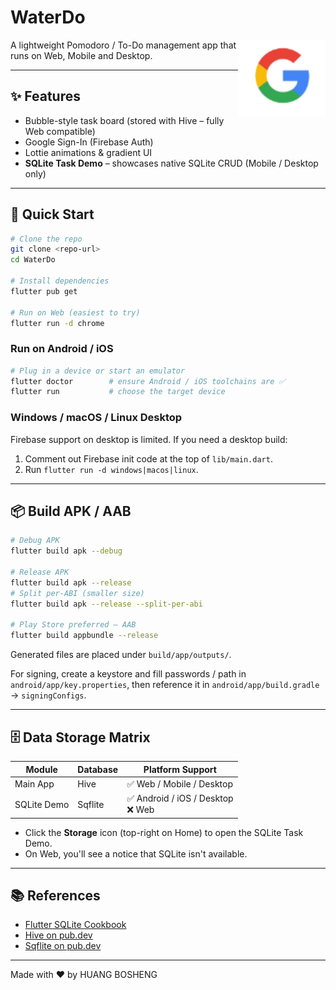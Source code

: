 # WaterDo

<img src="assets/images/google_logo.png" width="140" align="right" />

A lightweight Pomodoro / To-Do management app that runs on Web, Mobile and Desktop.

---

## ✨ Features

* Bubble-style task board (stored with Hive – fully Web compatible)
* Google Sign-In (Firebase Auth)
* Lottie animations & gradient UI
* **SQLite Task Demo** – showcases native SQLite CRUD (Mobile / Desktop only)

---

## 🚀 Quick Start

```bash
# Clone the repo
git clone <repo-url>
cd WaterDo

# Install dependencies
flutter pub get

# Run on Web (easiest to try)
flutter run -d chrome
```

### Run on Android / iOS

```bash
# Plug in a device or start an emulator
flutter doctor        # ensure Android / iOS toolchains are ✅
flutter run           # choose the target device
```

### Windows / macOS / Linux Desktop
Firebase support on desktop is limited. If you need a desktop build:
1. Comment out Firebase init code at the top of `lib/main.dart`.
2. Run `flutter run -d windows|macos|linux`.

---

## 📦 Build APK / AAB

```bash
# Debug APK
flutter build apk --debug

# Release APK
flutter build apk --release
# Split per-ABI (smaller size)
flutter build apk --release --split-per-abi

# Play Store preferred – AAB
flutter build appbundle --release
```

Generated files are placed under `build/app/outputs/`.

For signing, create a keystore and fill passwords / path in `android/app/key.properties`, then reference it in `android/app/build.gradle` → `signingConfigs`.

---

## 🗄️ Data Storage Matrix

| Module          | Database | Platform Support |
|-----------------|----------|------------------|
| Main App        | Hive     | ✅ Web / Mobile / Desktop |
| SQLite Demo     | Sqflite  | ✅ Android / iOS / Desktop<br/>❌ Web |

* Click the **Storage** icon (top-right on Home) to open the SQLite Task Demo.
* On Web, you'll see a notice that SQLite isn't available.

---

## 📚 References

* [Flutter SQLite Cookbook](https://docs.flutter.dev/cookbook/persistence/sqlite)
* [Hive on pub.dev](https://pub.dev/packages/hive)
* [Sqflite on pub.dev](https://pub.dev/packages/sqflite)

---

Made with ❤️ by HUANG BOSHENG 